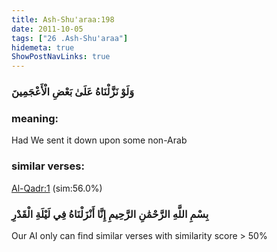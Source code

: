 ```yaml
---
title: Ash-Shu'araa:198
date: 2011-10-05
tags: ["26 .Ash-Shu'araa"]
hidemeta: true 
ShowPostNavLinks: true 
---
```

### وَلَوْ نَزَّلْنَاهُ عَلَىٰ بَعْضِ الْأَعْجَمِينَ
### meaning: 
Had We sent it down upon some non-Arab
### similar verses: 

[Al-Qadr:1](/97/1) (sim:56.0%)

### بِسْمِ اللَّهِ الرَّحْمَٰنِ الرَّحِيمِ إِنَّا أَنْزَلْنَاهُ فِي لَيْلَةِ الْقَدْرِ

Our AI only can find similar verses with similarity score > 50% 




